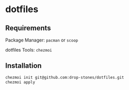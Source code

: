 # dotfiles

## Requirements

Package Manager: `pacman` or `scoop`

dotfiles Tools: `chezmoi`

## Installation

```bash
chezmoi init git@github.com:drop-stones/dotfiles.git
chezmoi apply
```

